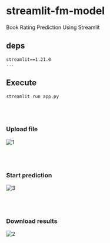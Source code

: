 # streamlit-fm-model
Book Rating Prediction Using Streamlit

## deps

```
streamlit==1.21.0
...
```

## Execute
```bash
streamlit run app.py
```
<br>
<br>

### Upload file
![1](https://user-images.githubusercontent.com/93419379/234737879-6f6fa7ea-acef-4f47-911f-2306f6c11ba1.gif)

<br>
<br>

### Start prediction
![3](https://user-images.githubusercontent.com/93419379/234738767-83e7defc-4a58-4e7f-b7eb-1f6fe1484a7f.gif)


<br>
<br>

### Download results
![2](https://user-images.githubusercontent.com/93419379/234737893-741c2950-69bf-44f0-9c2e-0c1139a85a3e.gif)


